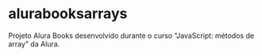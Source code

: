# alurabooksarrays
Projeto Alura Books desenvolvido durante o curso "JavaScript: métodos de array" da Alura. 
